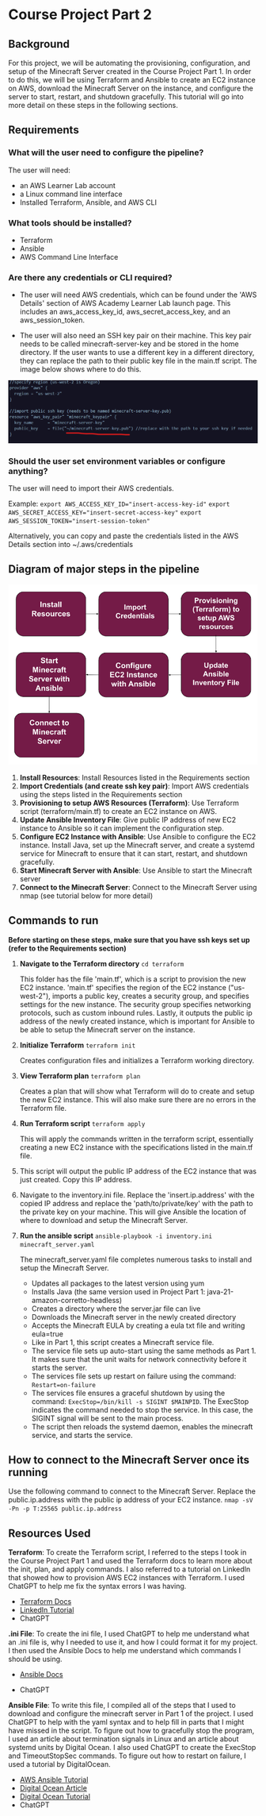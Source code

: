 # Course Project Part 2

## Background

For this project, we will be automating the provisioning, configuration, and setup of the Minecraft Server created in the Course Project Part 1. In order to do this, we will be using Terraform and Ansible to create an EC2 instance on AWS, download the Minecraft Server on the instance, and configure the server to start, restart, and shutdown gracefully. This tutorial will go into more detail on these steps in the following sections.

## Requirements

### What will the user need to configure the pipeline?

The user will need:

- an AWS Learner Lab account
- a Linux command line interface
- Installed Terraform, Ansible, and AWS CLI

### What tools should be installed?

- Terraform
- Ansible
- AWS Command Line Interface

### Are there any credentials or CLI required?

- The user will need AWS credentials, which can be found under the 'AWS Details' section of AWS Academy Learner Lab launch page. This includes an aws_access_key_id, aws_secret_access_key, and an aws_session_token.

- The user will also need an SSH key pair on their machine. This key pair needs to be called minecraft-server-key and be stored in the home directory. If the user wants to use a different key in a different directory, they can replace the path to their public key file in the main.tf script. The image below shows where to do this.

![pipeline_diagram](/images/ssh_key_path.png)

### Should the user set environment variables or configure anything?

The user will need to import their AWS credentials.

Example:
`export AWS_ACCESS_KEY_ID="insert-access-key-id"`
`export AWS_SECRET_ACCESS_KEY="insert-secret-access-key"`
`export AWS_SESSION_TOKEN="insert-session-token"`

Alternatively, you can copy and paste the credentials listed in the AWS Details section into ~/.aws/credentials

## Diagram of major steps in the pipeline

![pipeline_diagram](/images/pipeline_diagram.png)

1. **Install Resources**: Install Resources listed in the Requirements section
2. **Import Credentials (and create ssh key pair)**: Import AWS credentials using the steps listed in the Requirements section
3. **Provisioning to setup AWS Resources (Terraform)**: Use Terraform script (terraform/main.tf) to create an EC2 instance on AWS.
4. **Update Ansible Inventory File**: Give public IP address of new EC2 instance to Ansible so it can implement the configuration step.
5. **Configure EC2 Instance with Ansible**: Use Ansible to configure the EC2 instance. Install Java, set up the Minecraft server, and create a systemd service for Minecraft to ensure that it can start, restart, and shutdown gracefully.
6. **Start Minecraft Server with Ansible**: Use Ansible to start the Minecraft server
7. **Connect to the Minecraft Server**: Connect to the Minecraft Server using nmap (see tutorial below for more detail)

## Commands to run

**Before starting on these steps, make sure that you have ssh keys set up (refer to the Requirements section)**

1. **Navigate to the Terraform directory**
   `cd terraform`

   This folder has the file 'main.tf', which is a script to provision the new EC2 instance. 'main.tf' specifies the region of the EC2 instance ("us-west-2"), imports a public key, creates a security group, and specifies settings for the new instance. The security group specifies networking protocols, such as custom inbound rules. Lastly, it outputs the public ip address of the newly created instance, which is important for Ansible to be able to setup the Minecraft server on the instance.

2. **Initialize Terraform**
   `terraform init`

   Creates configuration files and initializes a Terraform working directory.

3. **View Terraform plan**
   `terraform plan`

   Creates a plan that will show what Terraform will do to create and setup the new EC2 instance. This will also make sure there are no errors in the Terraform file.

4. **Run Terraform script**
   `terraform apply`

   This will apply the commands written in the terraform script, essentially creating a new EC2 instance with the specifications listed in the main.tf file.

5. This script will output the public IP address of the EC2 instance that was just created. Copy this IP address.

6. Navigate to the inventory.ini file. Replace the 'insert.ip.address' with the copied IP address and replace the 'path/to/private/key' with the path to the private key on your machine. This will give Ansible the location of where to download and setup the Minecraft Server.
7. **Run the ansible script**
   `ansible-playbook -i inventory.ini minecraft_server.yaml`

   The minecraft_server.yaml file completes numerous tasks to install and setup the Minecraft Server.

   - Updates all packages to the latest version using yum
   - Installs Java (the same version used in Project Part 1: java-21-amazon-corretto-headless)
   - Creates a directory where the server.jar file can live
   - Downloads the Minecraft server in the newly created directory
   - Accepts the Minecraft EULA by creating a eula txt file and writing eula=true
   - Like in Part 1, this script creates a Minecraft service file.
   - The service file sets up auto-start using the same methods as Part 1. It makes sure that the unit waits for network connectivity before it starts the server.
   - The services file sets up restart on failure using the command: `Restart=on-failure`
   - The services file ensures a graceful shutdown by using the command: `ExecStop=/bin/kill -s SIGINT $MAINPID`. The ExecStop indicates the command needed to stop the service. In this case, the SIGINT signal will be sent to the main process.
   - The script then reloads the systemd daemon, enables the minecraft service, and starts the service.

## How to connect to the Minecraft Server once its running

Use the following command to connect to the Minecraft Server. Replace the public.ip.address with the public ip address of your EC2 instance.
`nmap -sV -Pn -p T:25565 public.ip.address`

## Resources Used

**Terraform**: To create the Terraform script, I referred to the steps I took in the Course Project Part 1 and used the Terraform docs to learn more about the init, plan, and apply commands. I also referred to a tutorial on LinkedIn that showed how to provision AWS EC2 instances with Terraform. I used ChatGPT to help me fix the syntax errors I was having.

- [Terraform Docs](https://developer.hashicorp.com/terraform/cli/commands/plan)
- [LinkedIn Tutorial](https://www.linkedin.com/pulse/how-provision-configure-aws-ec2-instance-using-terraform-%D0%B8%D0%B2%D0%B0%D0%BD%D0%BE%D0%B2/)
- ChatGPT

**.ini File**: To create the ini file, I used ChatGPT to help me understand what an .ini file is, why I needed to use it, and how I could format it for my project. I then used the Ansible Docs to help me understand which commands I should be using.

- [Ansible Docs](https://docs.ansible.com/ansible/latest/collections/ansible/builtin/ini_inventory.html)

- ChatGPT

**Ansible File**: To write this file, I compiled all of the steps that I used to download and configure the minecraft server in Part 1 of the project. I used ChatGPT to help with the yaml syntax and to help fill in parts that I might have missed in the script. To figure out how to gracefully stop the program, I used an article about termination signals in Linux and an article about systemd units by Digital Ocean. I also used ChatGPT to create the ExecStop and TimeoutStopSec commands. To figure out how to restart on failure, I used a tutorial by DigitalOcean.

- [AWS Ansible Tutorial](https://dev.to/mariehposa/how-to-deploy-an-application-to-aws-ec2-instance-using-terraform-and-ansible-3e78)
- [Digital Ocean Article](https://www.digitalocean.com/community/tutorials/understanding-systemd-units-and-unit-files)
- [Digital Ocean Tutorial](https://www.digitalocean.com/community/tutorials/how-to-configure-a-linux-service-to-start-automatically-after-a-crash-or-reboot-part-1-practical-examples)
- ChatGPT
